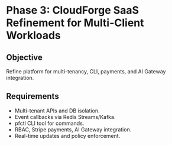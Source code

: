 # Phase 3: CloudForge SaaS Refinement for Multi-Client Workloads

## Objective
Refine platform for multi-tenancy, CLI, payments, and AI Gateway integration.

## Requirements
- Multi-tenant APIs and DB isolation.
- Event callbacks via Redis Streams/Kafka.
- pfctl CLI tool for commands.
- RBAC, Stripe payments, AI Gateway integration.
- Real-time updates and policy enforcement.
